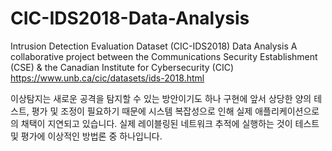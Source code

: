# CIC-IDS2018-Data-Analysis
Intrusion Detection Evaluation Dataset (CIC-IDS2018) Data Analysis
A collaborative project between the Communications Security Establishment (CSE) & the Canadian Institute for Cybersecurity (CIC)
https://www.unb.ca/cic/datasets/ids-2018.html

이상탐지는 새로운 공격을 탐지할 수 있는 방안이기도 하나 구현에 앞서 상당한 양의 테스트, 평가 및 조정이 필요하기 때문에 시스템 복잡성으로 인해 실제 애플리케이션으로의 채택이 지연되고 있습니다. 실제 레이블링된 네트워크 추적에 실행하는 것이 테스트 및 평가에 이상적인 방법론 중 하나입니다.

